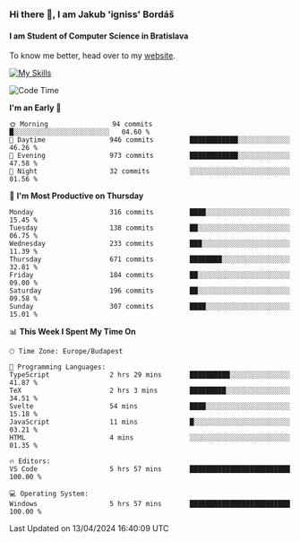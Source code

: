 ### Hi there 👋, I am Jakub 'igniss' Bordáš

#### I am Student of Computer Science in Bratislava
To know me better, head over to my [website](https://bordas.sk).

[![My Skills](https://skillicons.dev/icons?i=js,html,css,figma,svelte,java,kotlin,python,postgresql,typescript,nest,nodejs)](https://bordas.sk)


<!--START_SECTION:waka-->
![Code Time](http://img.shields.io/badge/Code%20Time-1%2C465%20hrs%2029%20mins-blue)

**I'm an Early 🐤** 

```text
🌞 Morning                94 commits          █░░░░░░░░░░░░░░░░░░░░░░░░   04.60 % 
🌆 Daytime                946 commits         ████████████░░░░░░░░░░░░░   46.26 % 
🌃 Evening                973 commits         ████████████░░░░░░░░░░░░░   47.58 % 
🌙 Night                  32 commits          ░░░░░░░░░░░░░░░░░░░░░░░░░   01.56 % 
```
📅 **I'm Most Productive on Thursday** 

```text
Monday                   316 commits         ████░░░░░░░░░░░░░░░░░░░░░   15.45 % 
Tuesday                  138 commits         ██░░░░░░░░░░░░░░░░░░░░░░░   06.75 % 
Wednesday                233 commits         ███░░░░░░░░░░░░░░░░░░░░░░   11.39 % 
Thursday                 671 commits         ████████░░░░░░░░░░░░░░░░░   32.81 % 
Friday                   184 commits         ██░░░░░░░░░░░░░░░░░░░░░░░   09.00 % 
Saturday                 196 commits         ██░░░░░░░░░░░░░░░░░░░░░░░   09.58 % 
Sunday                   307 commits         ████░░░░░░░░░░░░░░░░░░░░░   15.01 % 
```


📊 **This Week I Spent My Time On** 

```text
🕑︎ Time Zone: Europe/Budapest

💬 Programming Languages: 
TypeScript               2 hrs 29 mins       ██████████░░░░░░░░░░░░░░░   41.87 % 
TeX                      2 hrs 3 mins        █████████░░░░░░░░░░░░░░░░   34.51 % 
Svelte                   54 mins             ████░░░░░░░░░░░░░░░░░░░░░   15.18 % 
JavaScript               11 mins             █░░░░░░░░░░░░░░░░░░░░░░░░   03.21 % 
HTML                     4 mins              ░░░░░░░░░░░░░░░░░░░░░░░░░   01.35 % 

🔥 Editors: 
VS Code                  5 hrs 57 mins       █████████████████████████   100.00 % 

💻 Operating System: 
Windows                  5 hrs 57 mins       █████████████████████████   100.00 % 
```


 Last Updated on 13/04/2024 16:40:09 UTC
<!--END_SECTION:waka-->
